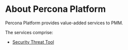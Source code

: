 # About Percona Platform

Percona Platform provides value-added services to PMM.

The services comprise:

- [Security Threat Tool](security-threat-tool.md)
